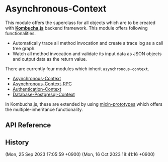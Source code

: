 
 Asynchronous-Context
=======================

This module offers the superclass for all objects which are to be created with
**[Kombucha.js][kombucha]** backend framework. This module offers following
functionalities.

- Automatically trace all method invocation and create a trace log as a call
  tree graph.
- Watch all method invocation and validate its input data as JSON objects and
  output data as the return value.

There are currently four modules which inherit `asynchronous-context`.

- [Asynchronous-Context][asynchronous-context]
- [Asynchronous-Context-RPC][asynchronous-context-rpc]
- [Authentication-Context][authentication-context]
- [Database-Postgresql-Context][database-postgresql-context]

In Kombucha.js, these are extended by using [mixin-prototypes][mixin-prototypes]
which offers the multiple-inheritance functionality.

[kombucha]:                          https://github.com/kombucha-js/
[rerenderers]:                       https://github.com/kombucha-js/react-rerenderers/
[react-rerenderers]:                 https://github.com/kombucha-js/react-rerenderers/
[asynchronous-context]:              https://github.com/kombucha-js/asynchronous-context/
[asynchronous-context-rpc]:          https://github.com/kombucha-js/asynchronous-context-rpc/
[prevent-undefined]:                 https://github.com/kombucha-js/prevent-undefined/
[fold-args]:                         https://github.com/kombucha-js/fold-args/
[runtime-typesafety]:                https://github.com/kombucha-js/runtime-typesafety/
[database-postgresql-query-builder]: https://github.com/kombucha-js/database-postgresql-query-builder/
[vanilla-schema-validator]:          https://github.com/kombucha-js/vanilla-schema-validator/
[sql-named-parameters]:              https://github.com/kombucha-js/sql-named-parameters/
[sqlmacro]:                          https://github.com/kombucha-js/sqlmacro/
[mixin-prototypes]:                  https://github.com/kombucha-js/mixin-prototypes/
[authentication-context]:            https://github.com/kombucha-js/authentication-context/
[database-postgresql-context]:       https://github.com/kombucha-js/database-postgresql-context/
[crypto-web-token]:                  https://github.com/kombucha-js/crypto-web-token/
[randomcat]:                         https://github.com/kombucha-js/randomcat/
[beep]:                              https://github.com/kombucha-js/beep/


 API Reference
---------------




 History
----------
(Mon, 25 Sep 2023 17:05:59 +0900)
(Mon, 16 Oct 2023 18:41:16 +0900)
